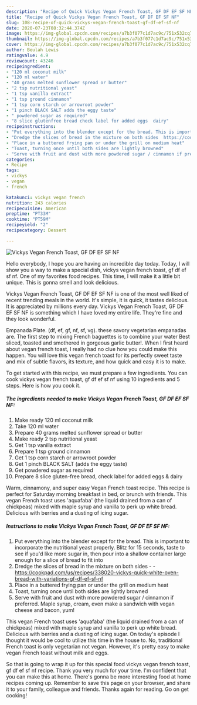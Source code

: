 ```yaml
---
description: "Recipe of Quick Vickys Vegan French Toast, GF DF EF SF NF"
title: "Recipe of Quick Vickys Vegan French Toast, GF DF EF SF NF"
slug: 108-recipe-of-quick-vickys-vegan-french-toast-gf-df-ef-sf-nf
date: 2020-07-23T08:32:44.374Z
image: https://img-global.cpcdn.com/recipes/a7b3f077c1d7ac9c/751x532cq70/vickys-vegan-french-toast-gf-df-ef-sf-nf-recipe-main-photo.jpg
thumbnail: https://img-global.cpcdn.com/recipes/a7b3f077c1d7ac9c/751x532cq70/vickys-vegan-french-toast-gf-df-ef-sf-nf-recipe-main-photo.jpg
cover: https://img-global.cpcdn.com/recipes/a7b3f077c1d7ac9c/751x532cq70/vickys-vegan-french-toast-gf-df-ef-sf-nf-recipe-main-photo.jpg
author: Beulah Lewis
ratingvalue: 4.9
reviewcount: 43246
recipeingredient:
- "120 ml coconut milk"
- "120 ml water"
- "40 grams melted sunflower spread or butter"
- "2 tsp nutritional yeast"
- "1 tsp vanilla extract"
- "1 tsp ground cinnamon"
- "1 tsp corn starch or arrowroot powder"
- "1 pinch BLACK SALT adds the eggy taste"
- " powdered sugar as required"
- "8 slice glutenfree bread check label for added eggs  dairy"
recipeinstructions:
- "Put everything into the blender except for the bread. This is important to incorporate the nutritional yeast properly. Blitz for 15 seconds, taste to see if you&#39;d like more sugar in, then pour into a shallow container large enough for a slice of bread to fit into"
- "Dredge the slices of bread in the mixture on both sides  https://cookpad.com/us/recipes/338020-vickys-quick-white-oven-bread-with-variations-gf-df-ef-sf-nf"
- "Place in a buttered frying pan or under the grill on medium heat"
- "Toast, turning once until both sides are lightly browned"
- "Serve with fruit and dust with more powdered sugar / cinnamon if preferred. Maple syrup, cream, even make a sandwich with vegan cheese and bacon, yum!"
categories:
- Recipe
tags:
- vickys
- vegan
- french

katakunci: vickys vegan french 
nutrition: 243 calories
recipecuisine: American
preptime: "PT33M"
cooktime: "PT59M"
recipeyield: "2"
recipecategory: Dessert

---
```



![Vickys Vegan French Toast, GF DF EF SF NF](https://img-global.cpcdn.com/recipes/a7b3f077c1d7ac9c/751x532cq70/vickys-vegan-french-toast-gf-df-ef-sf-nf-recipe-main-photo.jpg)

Hello everybody, I hope you are having an incredible day today. Today, I will show you a way to make a special dish, vickys vegan french toast, gf df ef sf nf. One of my favorites food recipes. This time, I will make it a little bit unique. This is gonna smell and look delicious.

Vickys Vegan French Toast, GF DF EF SF NF is one of the most well liked of recent trending meals in the world. It's simple, it is quick, it tastes delicious. It is appreciated by millions every day. Vickys Vegan French Toast, GF DF EF SF NF is something which I have loved my entire life. They're fine and they look wonderful.

Empanada Plate. (df, ef, gf, nf, sf, vg). these savory vegetarian empanadas are. The first step to mixing French baguettes is to combine your water Best sliced, toasted and smothered in gorgeous garlic butter!. When I first heard about vegan french toast, I really had no clue how you could make this happen. You will love this vegan french toast for its perfectly sweet taste and mix of subtle flavors, its texture, and how quick and easy it is to make.


To get started with this recipe, we must prepare a few ingredients. You can cook vickys vegan french toast, gf df ef sf nf using 10 ingredients and 5 steps. Here is how you cook it.

<!--inarticleads1-->

##### The ingredients needed to make Vickys Vegan French Toast, GF DF EF SF NF:

1. Make ready 120 ml coconut milk
1. Take 120 ml water
1. Prepare 40 grams melted sunflower spread or butter
1. Make ready 2 tsp nutritional yeast
1. Get 1 tsp vanilla extract
1. Prepare 1 tsp ground cinnamon
1. Get 1 tsp corn starch or arrowroot powder
1. Get 1 pinch BLACK SALT (adds the eggy taste)
1. Get  powdered sugar as required
1. Prepare 8 slice gluten-free bread, check label for added eggs &amp; dairy


Warm, cinnamony, and super easy Vegan French toast recipe. This recipe is perfect for Saturday morning breakfast in bed, or brunch with friends. This vegan French toast uses &#39;aquafaba&#39; (the liquid drained from a can of chickpeas) mixed with maple syrup and vanilla to perk up white bread. Delicious with berries and a dusting of icing sugar. 

<!--inarticleads2-->

##### Instructions to make Vickys Vegan French Toast, GF DF EF SF NF:

1. Put everything into the blender except for the bread. This is important to incorporate the nutritional yeast properly. Blitz for 15 seconds, taste to see if you&#39;d like more sugar in, then pour into a shallow container large enough for a slice of bread to fit into
1. Dredge the slices of bread in the mixture on both sides -  - https://cookpad.com/us/recipes/338020-vickys-quick-white-oven-bread-with-variations-gf-df-ef-sf-nf
1. Place in a buttered frying pan or under the grill on medium heat
1. Toast, turning once until both sides are lightly browned
1. Serve with fruit and dust with more powdered sugar / cinnamon if preferred. Maple syrup, cream, even make a sandwich with vegan cheese and bacon, yum!


This vegan French toast uses &#39;aquafaba&#39; (the liquid drained from a can of chickpeas) mixed with maple syrup and vanilla to perk up white bread. Delicious with berries and a dusting of icing sugar. On today&#39;s episode I thought it would be cool to utilize this time in the house to. No, traditional French toast is only vegetarian not vegan. However, it&#39;s pretty easy to make vegan French toast without milk and eggs. 

So that is going to wrap it up for this special food vickys vegan french toast, gf df ef sf nf recipe. Thank you very much for your time. I'm confident that you can make this at home. There's gonna be more interesting food at home recipes coming up. Remember to save this page on your browser, and share it to your family, colleague and friends. Thanks again for reading. Go on get cooking!

